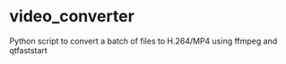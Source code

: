 video_converter
===============

Python script to convert a batch of files to H.264/MP4 using ffmpeg and qtfaststart
